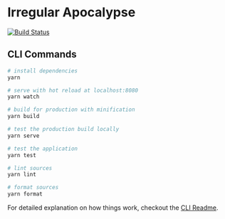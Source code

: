 # Irregular Apocalypse

[![Build Status](https://travis-ci.org/goblindegook/irregular-apocalypse.svg?branch=master)](https://travis-ci.org/goblindegook/irregular-apocalypse)

## CLI Commands

```bash
# install dependencies
yarn

# serve with hot reload at localhost:8080
yarn watch

# build for production with minification
yarn build

# test the production build locally
yarn serve

# test the application
yarn test

# lint sources
yarn lint

# format sources
yarn format
```

For detailed explanation on how things work, checkout the [CLI Readme](https://github.com/developit/preact-cli/blob/master/README.md).
